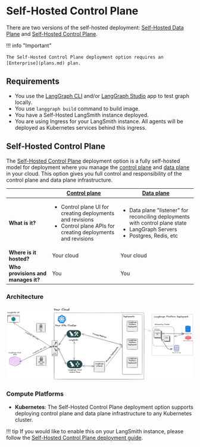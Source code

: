 # Self-Hosted Control Plane

There are two versions of the self-hosted deployment: [Self-Hosted Data Plane](deployment_options.md#self-hosted-data-plane) and [Self-Hosted Control Plane](deployment_options.md#self-hosted-control-plane).

!!! info "Important"

    The Self-Hosted Control Plane deployment option requires an [Enterprise](plans.md) plan.

## Requirements

- You use the [LangGraph CLI](langgraph_cli.md) and/or [LangGraph Studio](langgraph_studio.md) app to test graph locally.
- You use `langgraph build` command to build image.
- You have a Self-Hosted LangSmith instance deployed.
- You are using Ingress for your LangSmith instance. All agents will be deployed as Kubernetes services behind this ingress.

## Self-Hosted Control Plane

The [Self-Hosted Control Plane](langgraph_self_hosted_control_plane.md) deployment option is a fully self-hosted model for deployment where you manage the [control plane](langgraph_control_plane.md) and [data plane](langgraph_data_plane.md) in your cloud. This option gives you full control and responsibility of the control plane and data plane infrastructure.

|                                    | [Control plane](langgraph_control_plane.md)                                                                                     | [Data plane](langgraph_data_plane.md)                                                                                                   |
| ---------------------------------- | ------------------------------------------------------------------------------------------------------------------------------------------- | --------------------------------------------------------------------------------------------------------------------------------------------------- |
| **What is it?**                    | <ul><li>Control plane UI for creating deployments and revisions</li><li>Control plane APIs for creating deployments and revisions</li></ul> | <ul><li>Data plane "listener" for reconciling deployments with control plane state</li><li>LangGraph Servers</li><li>Postgres, Redis, etc</li></ul> |
| **Where is it hosted?**            | Your cloud                                                                                                                                  | Your cloud                                                                                                                                          |
| **Who provisions and manages it?** | You                                                                                                                                         | You                                                                                                                                                 |

### Architecture

![Self-Hosted Control Plane Architecture](img/self_hosted_control_plane_architecture.png)

### Compute Platforms

- **Kubernetes**: The Self-Hosted Control Plane deployment option supports deploying control plane and data plane infrastructure to any Kubernetes cluster.

!!! tip
If you would like to enable this on your LangSmith instance, please follow the [Self-Hosted Control Plane deployment guide](../cloud/deployment/self_hosted_control_plane.md).
